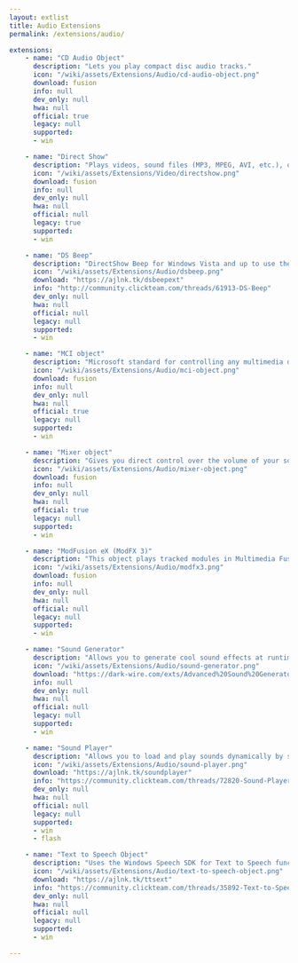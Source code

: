 ```yaml
---
layout: extlist
title: Audio Extensions
permalink: /extensions/audio/

extensions:
    - name: "CD Audio Object"
      description: "Lets you play compact disc audio tracks."
      icon: "/wiki/assets/Extensions/Audio/cd-audio-object.png"
      download: fusion
      info: null
      dev_only: null
      hwa: null
      official: true
      legacy: null
      supported:
      - win

    - name: "Direct Show"
      description: "Plays videos, sound files (MP3, MPEG, AVI, etc.), or DVDs. Uses Microsoft DirectShow."
      icon: "/wiki/assets/Extensions/Video/directshow.png"
      download: fusion
      info: null
      dev_only: null
      hwa: null
      official: null
      legacy: true
      supported:
      - win

    - name: "DS Beep"
      description: "DirectShow Beep for Windows Vista and up to use the Windows beep through DirectShow."
      icon: "/wiki/assets/Extensions/Audio/dsbeep.png"
      download: "https://ajlnk.tk/dsbeepext"
      info: "http://community.clickteam.com/threads/61913-DS-Beep"
      dev_only: null
      hwa: null
      official: null
      legacy: null
      supported:
      - win

    - name: "MCI object"
      description: "Microsoft standard for controlling any multimedia device connected to your computer."
      icon: "/wiki/assets/Extensions/Audio/mci-object.png"
      download: fusion
      info: null
      dev_only: null
      hwa: null
      official: true
      legacy: null
      supported:
      - win

    - name: "Mixer object"
      description: "Gives you direct control over the volume of your sound samples and MIDI music files."
      icon: "/wiki/assets/Extensions/Audio/mixer-object.png"
      download: fusion
      info: null
      dev_only: null
      hwa: null
      official: true
      legacy: null
      supported:
      - win

    - name: "ModFusion eX (ModFX 3)"
      description: "This object plays tracked modules in Multimedia Fusion. Features: crossfading, multiple track playback, FFT Visualization support."
      icon: "/wiki/assets/Extensions/Audio/modfx3.png"
      download: fusion
      info: null
      dev_only: null
      hwa: null
      official: null
      legacy: null
      supported:
      - win

    - name: "Sound Generator"
      description: "Allows you to generate cool sound effects at runtime - Based on sfxr, a superb sound generation tool by Thomas Pettersson. Requires Sound Player to play the sounds."
      icon: "/wiki/assets/Extensions/Audio/sound-generator.png"
      download: "https://dark-wire.com/exts/Advanced%20Sound%20Generator.zip"
      info: null
      dev_only: null
      hwa: null
      official: null
      legacy: null
      supported:
      - win

    - name: "Sound Player"
      description: "Allows you to load and play sounds dynamically by specifiying their name in the expressions."
      icon: "/wiki/assets/Extensions/Audio/sound-player.png"
      download: "https://ajlnk.tk/soundplayer"
      info: "https://community.clickteam.com/threads/72820-Sound-Player"
      dev_only: null
      hwa: null
      official: null
      legacy: null
      supported:
      - win
      - flash

    - name: "Text to Speech Object"
      description: "Uses the Windows Speech SDK for Text to Speech functionality"
      icon: "/wiki/assets/Extensions/Audio/text-to-speech-object.png"
      download: "https://ajlnk.tk/ttsext"
      info: "https://community.clickteam.com/threads/35892-Text-to-Speech"
      dev_only: null
      hwa: null
      official: null
      legacy: null
      supported:
      - win

---
```

